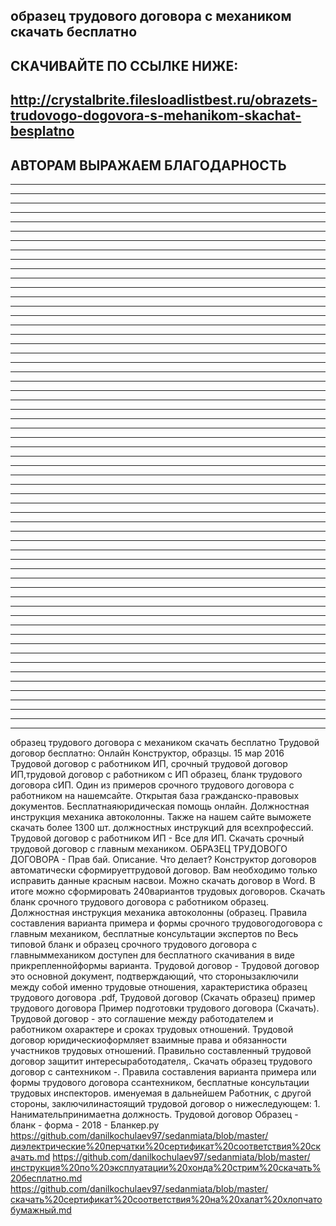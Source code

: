 образец трудового договора с механиком скачать бесплатно
--------------------------------------------------
СКАЧИВАЙТЕ ПО ССЫЛКЕ НИЖЕ:
--------------------------------------------------
http://crystalbrite.filesloadlistbest.ru/obrazets-trudovogo-dogovora-s-mehanikom-skachat-besplatno
--------------------------------------------------
АВТОРАМ ВЫРАЖАЕМ БЛАГОДАРНОСТЬ
--------------------------------------------------
--------------------------------------------------
--------------------------------------------------
--------------------------------------------------
--------------------------------------------------
--------------------------------------------------
--------------------------------------------------
--------------------------------------------------
--------------------------------------------------
--------------------------------------------------
--------------------------------------------------
--------------------------------------------------
--------------------------------------------------
--------------------------------------------------
--------------------------------------------------
--------------------------------------------------
--------------------------------------------------
--------------------------------------------------
--------------------------------------------------
--------------------------------------------------
--------------------------------------------------
--------------------------------------------------
--------------------------------------------------
--------------------------------------------------
--------------------------------------------------
--------------------------------------------------
--------------------------------------------------
--------------------------------------------------
--------------------------------------------------
--------------------------------------------------
--------------------------------------------------
--------------------------------------------------
--------------------------------------------------
--------------------------------------------------
--------------------------------------------------
--------------------------------------------------
--------------------------------------------------
--------------------------------------------------
--------------------------------------------------
--------------------------------------------------
--------------------------------------------------
--------------------------------------------------
--------------------------------------------------
--------------------------------------------------
--------------------------------------------------
--------------------------------------------------
--------------------------------------------------
--------------------------------------------------
--------------------------------------------------
--------------------------------------------------
--------------------------------------------------
--------------------------------------------------
--------------------------------------------------
--------------------------------------------------
--------------------------------------------------
--------------------------------------------------
--------------------------------------------------
--------------------------------------------------
--------------------------------------------------
--------------------------------------------------
образец трудового договора с механиком скачать бесплатно Трудовой договор бесплатно: Онлайн Конструктор, образцы. 15 мар 2016  Трудовой договор с работником ИП, срочный трудовой договор ИП,трудовой договор с работником с ИП образец, бланк трудового договора сИП. Один из примеров срочного трудового договора с работником на нашемсайте. Открытая база гражданско-правовых документов. Бесплатнаяюридическая помощь онлайн. Должностная инструкция механика автоколонны. Также на нашем сайте выможете скачать более 1300 шт. должностных инструкций для всехпрофессий. Трудовой договор с работником ИП - Все для ИП. Скачать срочный трудовой договор с главным механиком. ОБРАЗЕЦ ТРУДОВОГО ДОГОВОРА - Прав бай. Описание. Что делает? Конструктор договоров автоматически сформируеттрудовой договор. Вам необходимо только исправить данные красным насвои. Можно скачать договор в Word. В итоге можно сформировать 240вариантов трудовых договоров. Скачать бланк срочного трудового договора с работником образец. Должностная инструкция механика автоколонны (образец. Правила составления варианта примера и формы срочного трудовогодоговора с главным механиком, бесплатные консультации экспертов по Весь типовой бланк и образец срочного трудового договора с главныммехаником доступен для бесплатного скачивания в виде прикрепленнойформы варианта. Трудовой договор -
Трудовой договор  это основной документ, подтверждающий, что сторонызаключили между собой именно трудовые отношения, характеристика образец трудового договора .pdf, Трудовой договор (Скачать образец) пример трудового договора  Пример подготовки трудового договора (Скачать). Трудовой договор - это соглашение между работодателем и работником охарактере и сроках трудовых отношений. Трудовой договор юридическиоформляет взаимные права и обязанности участников трудовых отношений. Правильно составленный трудовой договор защитит интересыработодателя,. Скачать образец трудового договор с сантехником -. Правила составления варианта примера или формы трудового договора ссантехником, бесплатные консультации трудовых инспекторов. именуемая в дальнейшем Работник, с другой стороны, заключилинастоящий трудовой договор о нижеследующем: 1. Нанимательпринимаетна должность. Трудовой договор  Образец - бланк - форма - 2018 - Бланкер.ру
https://github.com/danilkochulaev97/sedanmiata/blob/master/диэлектрические%20перчатки%20сертификат%20соответствия%20скачать.md
https://github.com/danilkochulaev97/sedanmiata/blob/master/инструкция%20по%20эксплуатации%20хонда%20стрим%20скачать%20бесплатно.md
https://github.com/danilkochulaev97/sedanmiata/blob/master/скачать%20сертификат%20соответствия%20на%20халат%20хлопчатобумажный.md